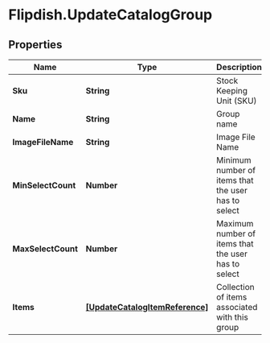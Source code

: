 # Flipdish.UpdateCatalogGroup

## Properties
Name | Type | Description | Notes
------------ | ------------- | ------------- | -------------
**Sku** | **String** | Stock Keeping Unit (SKU) | [optional] 
**Name** | **String** | Group name | [optional] 
**ImageFileName** | **String** | Image File Name | [optional] 
**MinSelectCount** | **Number** | Minimum number of items that the user has to select | [optional] 
**MaxSelectCount** | **Number** | Maximum number of items that the user has to select | [optional] 
**Items** | [**[UpdateCatalogItemReference]**](UpdateCatalogItemReference.md) | Collection of items associated with this group | [optional] 


